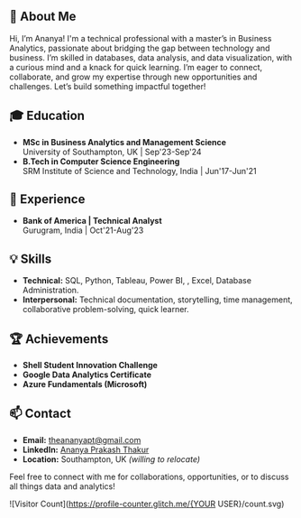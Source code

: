 ## 👋 About Me
Hi, I’m Ananya! I'm a technical professional with a master’s in Business Analytics, passionate about bridging the gap between technology and business. I’m skilled in databases, data analysis, and data visualization, with a curious mind and a knack for quick learning. I’m eager to connect, collaborate, and grow my expertise through new opportunities and challenges. Let’s build something impactful together!

## 🎓 Education
- **MSc in Business Analytics and Management Science**  
  University of Southampton, UK | Sep'23-Sep'24
- **B.Tech in Computer Science Engineering**  
  SRM Institute of Science and Technology, India | Jun'17-Jun'21

## 💼 Experience
- **Bank of America | Technical Analyst**  
  Gurugram, India | Oct'21-Aug'23

## 💡 Skills
- **Technical:** SQL, Python, Tableau, Power BI, , Excel, Database Administration.
- **Interpersonal:** Technical documentation, storytelling, time management, collaborative problem-solving, quick learner.

## 🏆 Achievements
- **Shell Student Innovation Challenge** 
- **Google Data Analytics Certificate** 
- **Azure Fundamentals (Microsoft)** 

## 📫 Contact
- **Email:** theananyapt@gmail.com
- **LinkedIn:** [Ananya Prakash Thakur](https://www.linkedin.com/in/ananyaprakashthakur/)
- **Location:** Southampton, UK _(willing to relocate)_

Feel free to connect with me for collaborations, opportunities, or to discuss all things data and analytics!

![Visitor Count](https://profile-counter.glitch.me/{YOUR USER}/count.svg)


